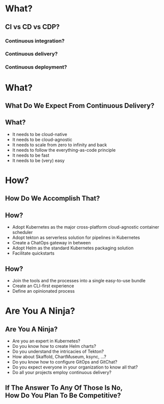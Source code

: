<!-- .slide: data-background="linear-gradient(to bottom right, rgba(25,151,181,0.9), rgba(87,185,72,0.9)), url(../img/background/why.jpg) center / cover" -->
<!-- .slide: class="center" -->
# What?

## CI vs CD vs CDP?

### Continuous integration?<!-- .element: class="fragment" -->
### Continuous delivery?<!-- .element: class="fragment" -->
### Continuous deployment?<!-- .element: class="fragment" -->


<!-- .slide: data-background="linear-gradient(to bottom right, rgba(25,151,181,0.9), rgba(87,185,72,0.9)), url(../img/background/why.jpg) center / cover" -->
<!-- .slide: class="center" -->
# What?

## What Do We Expect From Continuous Delivery?


<!-- .slide: data-background="linear-gradient(to bottom right, rgba(25,151,181,0.9), rgba(87,185,72,0.9)), url(../img/background/why.jpg) center / cover" -->
<!-- .slide: class="light" -->
## What?

* It needs to be cloud-native <!-- .element: class="fragment" -->
* It needs to be cloud-agnostic <!-- .element: class="fragment" -->
* It needs to scale from zero to infinity and back <!-- .element: class="fragment" -->
* It needs to follow the everything-as-code principle <!-- .element: class="fragment" -->
* It needs to be fast <!-- .element: class="fragment" -->
* It needs to be (very) easy <!-- .element: class="fragment" -->


<!-- .slide: data-background="linear-gradient(to bottom right, rgba(25,151,181,0.9), rgba(87,185,72,0.9)), url(../img/background/how.jpg) center / cover" -->
<!-- .slide: class="center" -->
# How?

## How Do We Accomplish That?


<!-- .slide: data-background="linear-gradient(to bottom right, rgba(25,151,181,0.9), rgba(87,185,72,0.9)), url(../img/background/how.jpg) center / cover" -->
<!-- .slide: class="light" -->
## How?

* Adopt Kubernetes as the major cross-platform cloud-agnostic container scheduler <!-- .element: class="fragment" -->
* Adopt tekton as serverless solution for pipelines in Kubernetes <!-- .element: class="fragment" -->
* Create a ChatOps gateway in between <!-- .element: class="fragment" -->
* Adopt Helm as the standard Kubernetes packaging solution <!-- .element: class="fragment" -->
* Facilitate quickstarts <!-- .element: class="fragment" -->


<!-- .slide: data-background="linear-gradient(to bottom right, rgba(25,151,181,0.9), rgba(87,185,72,0.9)), url(../img/background/how.jpg) center / cover" -->
<!-- .slide: class="light" -->
## How?

* Join the tools and the processes into a single easy-to-use bundle <!-- .element: class="fragment" -->
* Create an CLI-first experience <!-- .element: class="fragment" -->
* Define an opinionated process <!-- .element: class="fragment" -->


<!-- .slide: data-background="../img/products/cd-foundation.jpg" -->


<!-- .slide: data-background="linear-gradient(to bottom right, rgba(25,151,181,0.9), rgba(87,185,72,0.9)), url(img/ninja.jpg) center / cover" -->
<!-- .slide: class="center" -->
# Are You A Ninja?


<!-- .slide: data-background="linear-gradient(to bottom right, rgba(25,151,181,0.9), rgba(87,185,72,0.9)), url(img/ninja.jpg) center / cover" -->
<!-- .slide: class="light" -->
## Are You A Ninja?

* Are you an expert in Kubernetes? <!-- .element: class="fragment" -->
* Do you know how to create Helm charts? <!-- .element: class="fragment" -->
* Do you understand the intricacies of Tekton? <!-- .element: class="fragment" -->
* How about Skaffold, ChartMuseum, ksync, ...? <!-- .element: class="fragment" -->
* Do you know how to configure GitOps and GitChat? <!-- .element: class="fragment" -->
* Do you expect everyone in your organization to know all that? <!-- .element: class="fragment" -->
* Do all your projects employ continuous delivery? <!-- .element: class="fragment" -->


<!-- .slide: data-background="linear-gradient(to bottom right, rgba(25,151,181,0.9), rgba(87,185,72,0.9)), url(../img/background/why.jpg) center / cover" -->
<!-- .slide: class="center" -->
## If The Answer To Any Of Those Is No,<br>How Do You Plan To Be Competitive?


<!-- .slide: data-background="img/jenkins-x-wide.png" -->
